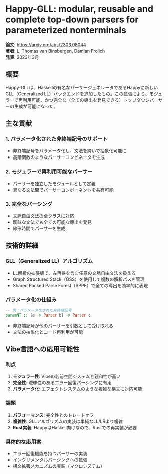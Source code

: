 # Happy-GLL: modular, reusable and complete top-down parsers for parameterized nonterminals

**論文**: https://arxiv.org/abs/2303.08044  
**著者**: L. Thomas van Binsbergen, Damian Frolich  
**発表**: 2023年3月

## 概要

Happy-GLLは、Haskellの有名なパーサージェネレータであるHappyに新しいGLL（Generalized LL）バックエンドを追加したもの。この拡張により、モジュラーで再利用可能、かつ完全な（全ての導出を発見できる）トップダウンパーサーの生成が可能になった。

## 主な貢献

### 1. パラメータ化された非終端記号のサポート
- 非終端記号をパラメータ化し、文法を跨いで抽象化可能に
- 高階関数のようなパーサーコンビネータを生成

### 2. モジュラーで再利用可能なパーサー
- パーサーを独立したモジュールとして定義
- 異なる文法間でパーサーコンポーネントを共有可能

### 3. 完全なパーシング
- 文脈自由文法の全クラスに対応
- 曖昧な文法でも全ての可能な導出を発見
- 線形時間でパーサーを生成

## 技術的詳細

### GLL（Generalized LL）アルゴリズム
- LL解析の拡張版で、左再帰を含む任意の文脈自由文法を扱える
- Graph Structured Stack（GSS）を使用して複数の解析パスを管理
- Shared Packed Parse Forest（SPPF）で全ての導出を効率的に表現

### パラメータ化の仕組み
```haskell
-- 例：パラメータ化された非終端記号
paramNT :: (a -> Parser b) -> Parser c
```
- 非終端記号が他のパーサーを引数として受け取れる
- 文法の抽象化とコード再利用が可能

## Vibe言語への応用可能性

### 利点
1. **モジュラー性**: Vibeの名前空間システムと親和性が高い
2. **完全性**: 曖昧性のあるエラー回復パーシングに有用
3. **パラメータ化**: エフェクトシステムのような複雑な構文に対応可能

### 課題
1. **パフォーマンス**: 完全性とのトレードオフ
2. **複雑性**: GLLアルゴリズムの実装は単純なLL/LRより複雑
3. **Rust実装**: HappyはHaskell向けなので、Rustでの再実装が必要

### 具体的な応用案
- エラー回復機能を持つパーサーの実装
- インクリメンタルパーシングへの拡張
- 構文拡張メカニズムの実装（マクロシステム）
